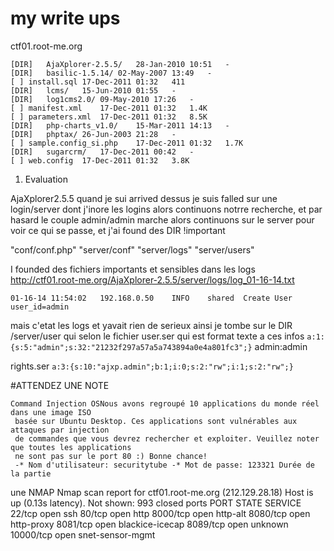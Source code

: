 # my write ups

ctf01.root-me.org

```
[DIR]	AjaXplorer-2.5.5/	28-Jan-2010 10:51 	- 	 
[DIR]	basilic-1.5.14/	02-May-2007 13:49 	- 	 
[ ]	install.sql	17-Dec-2011 01:32 	411 	 
[DIR]	lcms/	15-Jun-2010 01:55 	- 	 
[DIR]	log1cms2.0/	09-May-2010 17:26 	- 	 
[ ]	manifest.xml	17-Dec-2011 01:32 	1.4K	 
[ ]	parameters.xml	17-Dec-2011 01:32 	8.5K	 
[DIR]	php-charts_v1.0/	15-Mar-2011 14:13 	- 	 
[DIR]	phptax/	26-Jun-2003 21:28 	- 	 
[ ]	sample.config_si.php	17-Dec-2011 01:32 	1.7K	 
[DIR]	sugarcrm/	17-Dec-2011 00:42 	- 	 
[ ]	web.config	17-Dec-2011 01:32 	3.8K	 
```
1. Evaluation

AjaXplorer2.5.5
quand je sui arrived dessus je suis falled sur une login/server dont j'inore les logins
alors continuons notrre recherche, et par hasard le couple admin/admin marche alors continuons 
sur le server pour voir ce qui se passe, et j'ai found des DIR !important


"conf/conf.php"
"server/conf" 
"server/logs" 
"server/users"

I founded des fichiers importants et sensibles dans les logs
http://ctf01.root-me.org/AjaXplorer-2.5.5/server/logs/log_01-16-14.txt
```
01-16-14 11:54:02	192.168.0.50	INFO	shared	Create User	user_id=admin
```
mais c'etat les logs et yavait rien de serieux ainsi je tombe sur le DIR
/server/user qui selon le fichier user.ser qui est format texte a ces infos
```a:1:{s:5:"admin";s:32:"21232f297a57a5a743894a0e4a801fc3";}``` admin:admin

rights.ser
```a:3:{s:10:"ajxp.admin";b:1;i:0;s:2:"rw";i:1;s:2:"rw";}```

#ATTENDEZ UNE NOTE
```
Command Injection OSNous avons regroupé 10 applications du monde réel dans une image ISO
 basée sur Ubuntu Desktop. Ces applications sont vulnérables aux attaques par injection
 de commandes que vous devrez rechercher et exploiter. Veuillez noter que toutes les applications
 ne sont pas sur le port 80 :) Bonne chance!
 -* Nom d'utilisateur: securitytube -* Mot de passe: 123321 Durée de la partie
```

une NMAP 
Nmap scan report for ctf01.root-me.org (212.129.28.18)
Host is up (0.13s latency).
Not shown: 993 closed ports
PORT      STATE SERVICE
22/tcp    open  ssh
80/tcp    open  http
8000/tcp  open  http-alt
8080/tcp  open  http-proxy
8081/tcp  open  blackice-icecap
8089/tcp  open  unknown
10000/tcp open  snet-sensor-mgmt


